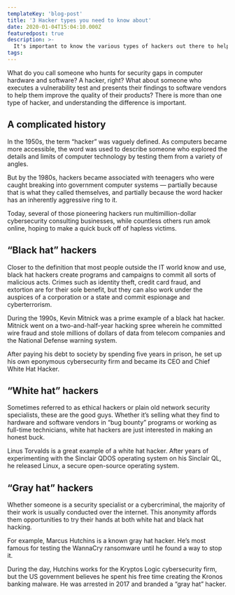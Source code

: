 ```yaml
---
templateKey: 'blog-post'
title: '3 Hacker types you need to know about'
date: 2020-01-04T15:04:10.000Z
featuredpost: true
description: >-
  It's important to know the various types of hackers out there to help distinguish good and back actors.
tags:
---
```


What do you call someone who hunts for security gaps in computer hardware and software? A hacker, right? What about someone who executes a vulnerability test and presents their findings to software vendors to help them improve the quality of their products? There is more than one type of hacker, and understanding the difference is important.

## A complicated history
In the 1950s, the term “hacker” was vaguely defined. As computers became more accessible, the word was used to describe someone who explored the details and limits of computer technology by testing them from a variety of angles.

But by the 1980s, hackers became associated with teenagers who were caught breaking into government computer systems — partially because that is what they called themselves, and partially because the word hacker has an inherently aggressive ring to it.

Today, several of those pioneering hackers run multimillion-dollar cybersecurity consulting businesses, while countless others run amok online, hoping to make a quick buck off of hapless victims.

## “Black hat” hackers
Closer to the definition that most people outside the IT world know and use, black hat hackers create programs and campaigns to commit all sorts of malicious acts. Crimes such as identity theft, credit card fraud, and extortion are for their sole benefit, but they can also work under the auspices of a corporation or a state and commit espionage and cyberterrorism.

During the 1990s, Kevin Mitnick was a prime example of a black hat hacker. Mitnick went on a two-and-half-year hacking spree wherein he committed wire fraud and stole millions of dollars of data from telecom companies and the National Defense warning system.

After paying his debt to society by spending five years in prison, he set up his own eponymous cybersecurity firm and became its CEO and Chief White Hat Hacker.

## “White hat” hackers
Sometimes referred to as ethical hackers or plain old network security specialists, these are the good guys. Whether it’s selling what they find to hardware and software vendors in “bug bounty” programs or working as full-time technicians, white hat hackers are just interested in making an honest buck.

Linus Torvalds is a great example of a white hat hacker. After years of experimenting with the Sinclair QDOS operating system on his Sinclair QL, he released Linux, a secure open-source operating system.

## “Gray hat” hackers
Whether someone is a security specialist or a cybercriminal, the majority of their work is usually conducted over the internet. This anonymity affords them opportunities to try their hands at both white hat and black hat hacking.

For example, Marcus Hutchins is a known gray hat hacker. He’s most famous for testing the WannaCry ransomware until he found a way to stop it.

During the day, Hutchins works for the Kryptos Logic cybersecurity firm, but the US government believes he spent his free time creating the Kronos banking malware. He was arrested in 2017 and branded a “gray hat” hacker.
